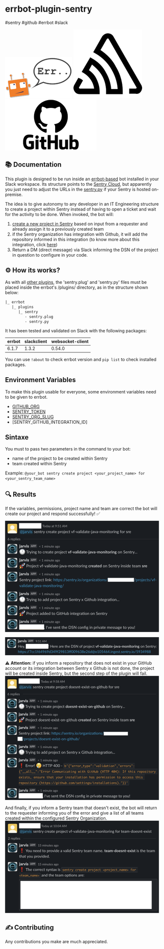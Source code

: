 # errbot-plugin-sentry

#sentry #github #errbot #slack

![errbot](images/err_speech.png)
![sentry](images/sentry.png)
![github](images/github.png)


## 📚 Documentation
This plugin is designed to be run inside an [errbot-based](https://errbot.readthedocs.io/en/latest/) bot installed in your Slack workspace. Its structure points to the [Sentry Cloud](https://sentry.io/), but apparently you just need to adjust the URLs in the [sentry.py](sentry.py) if your Sentry is hosted on-premise.

The idea is to give autonomy to any developer in an IT Engineering structure to create a project within Sentry instead of having to open a ticket and wait for the activity to be done. When invoked, the bot  will:

1. [create a new project in Sentry](https://docs.sentry.io/product/sentry-basics/guides/integrate-frontend/create-new-project/) based on input from a requester and already assign it to a previously created team
2. if the Sentry organization has integration with Github, it will add the repository informed in this integration (to know more about this integration, click [here](https://sentry.io/integrations/github/))
3. Return a DM (direct message) via Slack informing the DSN of the project in question to configure in your code.

## ⚙️ How its works?
As with all [other plugins](https://github.com/topics/errbot-plugins), the 'sentry.plug' and 'sentry.py' files must be placed inside the errbot's /plugins/<your-directory-plugin-name> directory, as in the structure shown below:
```
|_ errbot
   |_ plugins
      |_ sentry
         - sentry.plug
         - sentry.py
```

It has been tested and validated on Slack with the following packages:

errbot  |  slackclient |  websocket-client | 
------- | ----------- | -------------- | 
  6.1.7  |   1.3.2     |    0.54.0     |

You can use `!about` to check errbot version and `pip list` to check installed packages.

## Environment Variables
To make this plugin usable for everyone, some environment variables need to be given to errbot.
- [GITHUB_ORG](https://docs.github.com/en/account-and-profile/setting-up-and-managing-your-github-user-account/managing-your-membership-in-organizations/accessing-an-organization)
- [SENTRY_TOKEN](https://sentry.io/settings/account/api/auth-tokens/)
- [SENTRY_ORG_SLUG](https://docs.sentry.io/api/organizations/list-your-organizations/)
- [SENTRY_GITHUB_INTEGRATION_ID]

## Sintaxe
You must to pass two parameters in the command to your bot:
- name of the project to be created within Sentry
- team created within Sentry

Example: `@your_bot sentry create project <your_project_name> for <your_sentry_team_name>`


## 🔍 Results
If the variables, permissions, project name and team are correct the bot will create our project and respond successfully! ✅

![errbot](images/errbot_slack_sentry.png)

![errbot](images/dm_dsn.png)

⚠️ **Attention:** if you inform a repository that does not exist in your GitHub account or its integration between Sentry x Github is not done, the project will be created inside Sentry, but the second step of the plugin will fail.
![errbot](images/repo_doesnt_exist.png)

And finally, if you inform a Sentry team that doesn't exist, the bot will return to the requester informing you of the error and give a list of all teams created within the configured Sentry Organization.
![errbot](images/team_doesnt_exist.png)

## ✍️ Contributing
Any contributions you make are much appreciated.
